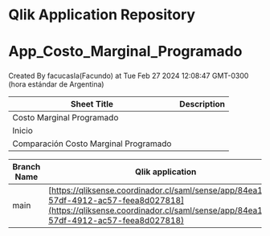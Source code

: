 # Qlik Application Repository 
# App_Costo_Marginal_Programado
### 
Created By facucasla(Facundo) at Tue Feb 27 2024 12:08:47 GMT-0300 (hora estándar de Argentina)




Sheet Title | Description
------------ | -------------
Costo Marginal Programado|
Inicio|
Comparación Costo Marginal Programado|



Branch Name|Qlik application
---|---
main|[https://qliksense.coordinador.cl/saml/sense/app/84ea1d30-57df-4912-ac57-feea8d027818](https://qliksense.coordinador.cl/saml/sense/app/84ea1d30-57df-4912-ac57-feea8d027818)